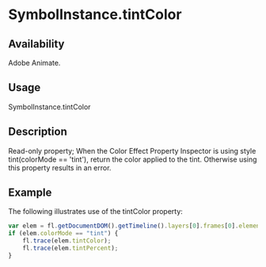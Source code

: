# SymbolInstance.tintColor

## Availability

Adobe Animate.

## Usage

SymbolInstance.tintColor

## Description

Read-only property; When the Color Effect Property Inspector is using style tint(colorMode == 'tint'), return the color applied to the tint. Otherwise using this property results in an error.

## Example

The following illustrates use of the tintColor property:

```javascript
var elem = fl.getDocumentDOM().getTimeline().layers[0].frames[0].elements[0];
if (elem.colorMode == "tint") {
    fl.trace(elem.tintColor);
    fl.trace(elem.tintPercent);
}
```
